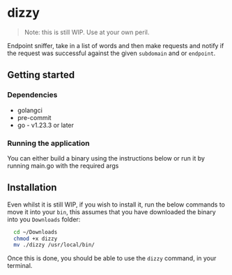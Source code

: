 # dizzy

> Note: this is still WIP. Use at your own peril.

Endpoint sniffer, take in a list of words and then make requests and notify if the request was successful against the given `subdomain` and or
`endpoint`.

## Getting started
### Dependencies
- golangci
- pre-commit
- go - v1.23.3 or later

### Running the application

You can either build a binary using the instructions below or run it by running main.go with the required args

## Installation

Even whilst it is still WIP, if you wish to install it, run the below commands to move it into your `bin`, this assumes that you have downloaded the binary into you `Downloads` folder:

```bash
  cd ~/Downloads
  chmod +x dizzy
  mv ./dizzy /usr/local/bin/
```

Once this is done, you should be able to use the `dizzy` command, in your terminal.
